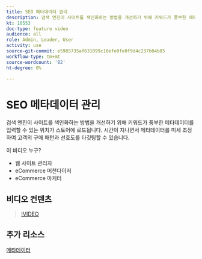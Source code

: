 ```yaml
---
title: SEO 메타데이터 관리
description: 검색 엔진이 사이트를 색인화하는 방법을 개선하기 위해 키워드가 풍부한 메타 데이터를 통합하는 방법을 알아봅니다.
kt: 10553
doc-type: feature video
audience: all
role: Admin, Leader, User
activity: use
source-git-commit: e5985735af631099c10efe0fe0f9d4c237b04b85
workflow-type: tm+mt
source-wordcount: '82'
ht-degree: 0%

---
```


# SEO 메타데이터 관리

검색 엔진이 사이트를 색인화하는 방법을 개선하기 위해 키워드가 풍부한 메타데이터를 입력할 수 있는 위치가 스토어에 로드됩니다. 시간이 지나면서 메타데이터를 미세 조정하여 고객의 구매 패턴과 선호도를 타깃팅할 수 있습니다.

이 비디오 누구?

- 웹 사이트 관리자
- eCommerce 머천다이저
- eCommerce 마케터

## 비디오 컨텐츠

>[!VIDEO](https://video.tv.adobe.com/v/343750?quality=12&learn=on)

## 추가 리소스

[메타데이터](https://docs.magento.com/user-guide/marketing/meta-data.html)
